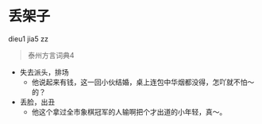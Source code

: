 # 丢架子
dieu1 jia5 zz
> 泰州方言词典4
- 失去派头，排场
  - 他说起来有钱，这一回小伙结婚，桌上连包中华烟都没得，怎吖就不怕～的？
- 丢脸，出丑
  - 他这个拿过全市象棋冠军的人输啊把个才出道的小年轻，真～。
